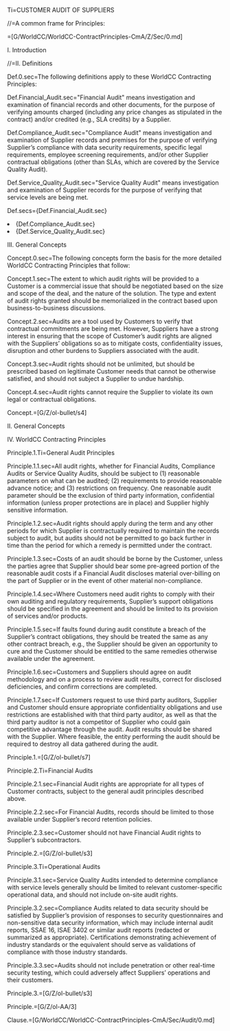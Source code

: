 Ti=CUSTOMER AUDIT OF SUPPLIERS

//=A common frame for Principles:

=[G/WorldCC/WorldCC-ContractPrinciples-CmA/Z/Sec/0.md]  

I. Introduction


//=II. Definitions

Def.0.sec=The following definitions apply to these WorldCC Contracting Principles:

Def.Financial_Audit.sec="Financial Audit" means investigation and examination of financial records and other documents, for the purpose of verifying amounts charged (including any price changes as stipulated in the contract) and/or credited (e.g., SLA credits) by a Supplier.

Def.Compliance_Audit.sec="Compliance Audit" means investigation and examination of Supplier records and premises for the purpose of verifying Supplier’s compliance with data security requirements, specific legal requirements, employee screening requirements, and/or other Supplier contractual obligations (other than SLAs, which are covered by the Service Quality Audit).

Def.Service_Quality_Audit.sec="Service Quality Audit" means investigation and examination of Supplier records for the purpose of verifying that service levels are being met.

Def.secs={Def.Financial_Audit.sec}<li>{Def.Compliance_Audit.sec}<li>{Def.Service_Quality_Audit.sec}


III. General Concepts


Concept.0.sec=The following concepts form the basis for the more detailed WorldCC Contracting Principles that follow:

Concept.1.sec=The extent to which audit rights will be provided to a Customer is a commercial issue that should be negotiated based on the size and scope of the deal, and the nature of the solution. The type and extent of audit rights granted should be memorialized in the contract based upon business-to-business discussions.

Concept.2.sec=Audits are a tool used by Customers to verify that contractual commitments are being met. However, Suppliers have a strong interest in ensuring that the scope of Customer’s audit rights are aligned with the Suppliers’ obligations so as to mitigate costs, confidentiality issues, disruption and other burdens to Suppliers associated with the audit.

Concept.3.sec=Audit rights should not be unlimited, but should be prescribed based on legitimate Customer needs that cannot be otherwise satisfied, and should not subject a Supplier to undue hardship.

Concept.4.sec=Audit rights cannot require the Supplier to violate its own legal or contractual obligations.
 
Concept.=[G/Z/ol-bullet/s4]


II. General Concepts






IV. WorldCC Contracting Principles

Principle.1.Ti=General Audit Principles

Principle.1.1.sec=All audit rights, whether for Financial Audits, Compliance Audits or Service Quality Audits, should be subject to (1) reasonable parameters on what can be audited; (2) requirements to provide reasonable advance notice; and (3) restrictions on frequency. One reasonable audit parameter should be the exclusion of third party information, confidential information (unless proper protections are in place) and Supplier highly sensitive information.

Principle.1.2.sec=Audit rights should apply during the term and any other periods for which Supplier is contractually required to maintain the records subject to audit, but audits should not be permitted to go back further in time than the period for which a remedy is permitted under the contract.

Principle.1.3.sec=Costs of an audit should be borne by the Customer, unless the parties agree that Supplier should bear some pre-agreed portion of the reasonable audit costs if a Financial Audit discloses material over-billing on the part of Supplier or in the event of other material non-compliance.

Principle.1.4.sec=Where Customers need audit rights to comply with their own auditing and regulatory requirements, Supplier’s support obligations should be specified in the agreement and should be limited to its provision of services and/or products.

Principle.1.5.sec=If faults found during audit constitute a breach of the Supplier’s contract obligations, they should be treated the same as any other contract breach, e.g., the Supplier should be given an opportunity to cure and the Customer should be entitled to the same remedies otherwise available under the agreement.

Principle.1.6.sec=Customers and Suppliers should agree on audit methodology and on a process to review audit results, correct for disclosed deficiencies, and confirm corrections are completed.

Principle.1.7.sec=If Customers request to use third party auditors, Supplier and Customer should ensure appropriate confidentiality obligations and use restrictions are established with that third party auditor, as well as that the third party auditor is not a competitor of Supplier who could gain competitive advantage through the audit. Audit results should be shared with the Supplier. Where feasible, the entity performing the audit should be required to destroy all data gathered during the audit.

Principle.1.=[G/Z/ol-bullet/s7]

Principle.2.Ti=Financial Audits

Principle.2.1.sec=Financial Audit rights are appropriate for all types of Customer contracts, subject to the general audit principles described above.

Principle.2.2.sec=For Financial Audits, records should be limited to those available under Supplier’s record retention policies.

Principle.2.3.sec=Customer should not have Financial Audit rights to Supplier’s subcontractors.

Principle.2.=[G/Z/ol-bullet/s3]

Principle.3.Ti=Operational Audits

Principle.3.1.sec=Service Quality Audits intended to determine compliance with service levels generally should be limited to relevant customer-specific operational data, and should not include on-site audit rights.

Principle.3.2.sec=Compliance Audits related to data security should be satisfied by Supplier’s provision of responses to security questionnaires and non-sensitive data security information, which may include internal audit reports, SSAE 16, ISAE 3402 or similar audit reports (redacted or summarized as appropriate). Certifications demonstrating achievement of industry standards or the equivalent should serve as validations of compliance with those industry standards.

Principle.3.3.sec=Audits should not include penetration or other real-time security testing, which could adversely affect Suppliers’ operations and their customers.

Principle.3.=[G/Z/ol-bullet/s3]

Principle.=[G/Z/ol-AA/3]

Clause.=[G/WorldCC/WorldCC-ContractPrinciples-CmA/Sec/Audit/0.md]

